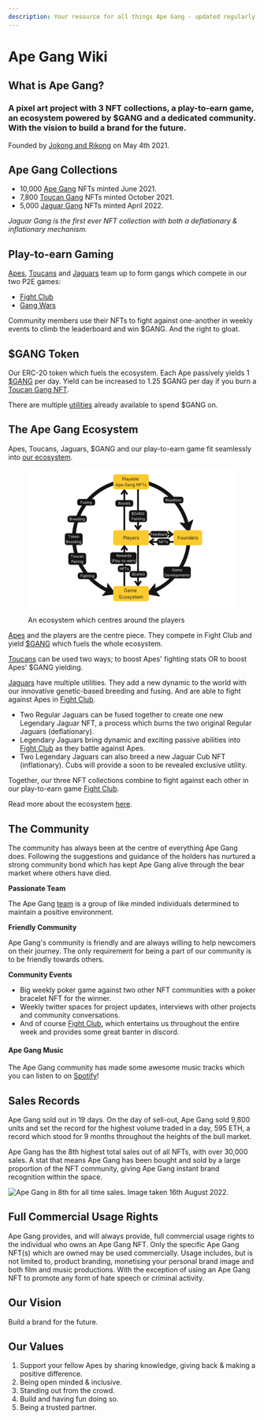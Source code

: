```yaml
---
description: Your resource for all things Ape Gang - updated regularly by the Ape Gang team
---
```


# Ape Gang Wiki

## What is Ape Gang?

### A pixel art project with 3 NFT collections, a play-to-earn game, an ecosystem powered by $GANG and a dedicated community. With the vision to build a brand for the future.

Founded by [Jokong and Rikong](about-us/founders.md) on May 4th 2021.&#x20;

## Ape Gang Collections

* 10,000 [Ape Gang](nft-collections/ape-gang.md) NFTs minted June 2021.
* 7,800 [Toucan Gang](nft-collections/toucan-gang.md) NFTs minted October 2021.
* 5,000 [Jaguar Gang](nft-collections/jaguar-gang.md) NFTs minted April 2022.

_Jaguar Gang is the first ever NFT collection with both a deflationary & inflationary mechanism._

## Play-to-earn Gaming

[Apes](nft-collections/ape-gang.md), [Toucans](nft-collections/toucan-gang.md) and [Jaguars](nft-collections/jaguar-gang.md) team up to form gangs which compete in our two P2E games:

* [Fight Club](play-to-earn-games/fight-club/)
* [Gang Wars](play-to-earn-games/gang-wars.md)

Community members use their NFTs to fight against one-another in weekly events to climb the leaderboard and win $GANG. And the right to gloat.

## $GANG Token

Our ERC-20 token which fuels the ecosystem. Each Ape passively yields 1 [$GANG](the-ecosystem/usdgang-token.md) per day. Yield can be increased to 1.25 $GANG per day if you burn a [Toucan Gang NFT](nft-collections/toucan-gang.md).

There are multiple [utilities](the-ecosystem/utilities.md) already available to spend $GANG on.

## The Ape Gang Ecosystem

Apes, Toucans, Jaguars, $GANG and our play-to-earn game fit seamlessly into [our ecosystem](the-ecosystem/ape-gang-ecosystem.md).

<figure><img src=".gitbook/assets/AG_ECO1.png" alt=""><figcaption><p>An ecosystem which centres around the players</p></figcaption></figure>

[Apes](nft-collections/ape-gang.md) and the players are the centre piece. They compete in Fight Club and yield [$GANG](the-ecosystem/usdgang-token.md) which fuels the whole ecosystem.

[Toucans](nft-collections/toucan-gang.md) can be used two ways; to boost Apes' fighting stats OR to boost Apes' $GANG yielding.

[Jaguars](nft-collections/jaguar-gang.md) have multiple utilities. They add a new dynamic to the world with our innovative genetic-based breeding and fusing. And are able to fight against Apes in [Fight Club](play-to-earn-games/fight-club/).

* Two Regular Jaguars can be fused together to create one new Legendary Jaguar NFT, a process which burns the two original Regular Jaguars (deflationary).
* Legendary Jaguars bring dynamic and exciting passive abilities into [Fight Club](play-to-earn-games/fight-club/) as they battle against Apes.
* Two Legendary Jaguars can also breed a new Jaguar Cub NFT (inflationary). Cubs will provide a soon to be revealed exclusive utility.

Together, our three NFT collections combine to fight against each other in our play-to-earn game [Fight Club](play-to-earn-games/fight-club/).

Read more about the ecosystem [here](the-ecosystem/ape-gang-ecosystem.md).

## The Community

The community has always been at the centre of everything Ape Gang does. Following the suggestions and guidance of the holders has nurtured a strong community bond which has kept Ape Gang alive through the bear market where others have died.

**Passionate Team**

The Ape Gang [team](about-us/management.md) is a group of like minded individuals determined to maintain a positive environment.

**Friendly Community**

Ape Gang's community is friendly and are always willing to help newcomers on their journey. The only requirement for being a part of our community is to be friendly towards others.

**Community Events**

* Big weekly poker game against two other NFT communities with a poker bracelet NFT for the winner.
* Weekly twitter spaces for project updates, interviews with other projects and community conversations.
* And of course [Fight Club](play-to-earn-games/fight-club/), which entertains us throughout the entire week and provides some great banter in discord.

#### Ape Gang Music

The Ape Gang community has made some awesome music tracks which you can listen to on [Spotify](https://t.co/0LNTnryMBf)!&#x20;

## Sales Records

Ape Gang sold out in 19 days. On the day of sell-out, Ape Gang sold 9,800 units and set the record for the highest volume traded in a day, 595 ETH, a record which stood for 9 months throughout the heights of the bull market.

Ape Gang has the 8th highest total sales out of all NFTs, with over 30,000 sales. A stat that means Ape Gang has been bought and sold by a large proportion of the NFT community, giving Ape Gang instant brand recognition within the space.

![Ape Gang in 8th for all time sales. Image taken 16th August 2022.](<.gitbook/assets/leaderboard\_sales (1).png>)

## Full Commercial Usage Rights

Ape Gang provides, and will always provide, full commercial usage rights to the individual who owns an Ape Gang NFT. Only the specific Ape Gang NFT(s) which are owned may be used commercially. Usage includes, but is not limited to, product branding, monetising your personal brand image and both film and music productions. With the exception of using an Ape Gang NFT to promote any form of hate speech or criminal activity.

## Our Vision

Build a brand for the future.

## Our Values

1. &#x20;Support your fellow Apes by sharing knowledge, giving back & making a positive difference‬.
2. Being open minded & inclusive.
3. Standing out from the crowd‬.
4. Build and having fun doing so‬.
5. Being a trusted partner‬.

